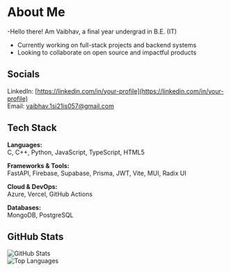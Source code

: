 # About Me
-Hello there! Am Vaibhav, a final year undergrad in B.E. (IT)
- Currently working on full-stack projects and backend systems  
- Looking to collaborate on open source and impactful products  

## Socials

LinkedIn: [https://linkedin.com/in/your-profile](https://linkedin.com/in/your-profile)  
Email: vaibhav.1si21is057@gmail.com

## Tech Stack

**Languages:**  
C, C++, Python, JavaScript, TypeScript, HTML5  

**Frameworks & Tools:**  
FastAPI, Firebase, Supabase, Prisma, JWT, Vite, MUI, Radix UI  

**Cloud & DevOps:**  
Azure, Vercel, GitHub Actions  

**Databases:**  
MongoDB, PostgreSQL

## GitHub Stats

![GitHub Stats](https://github-readme-stats.vercel.app/api?username=21-Vaibhav&show_icons=true&theme=default)  
![Top Languages](https://github-readme-stats.vercel.app/api/top-langs/?username=21-Vaibhav&layout=compact)
